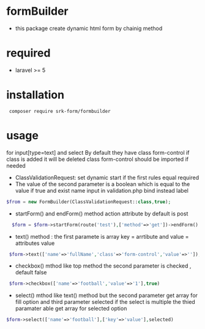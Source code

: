 # formBuilder 
- this package create dynamic html form by chainig method 

# required
- laravel >= 5

# installation 
` composer require srk-form/formbuilder`

# usage
for input[type=text] and select By default they have class form-control if class is added it will be deleted class form-control should be imported if needed

 - ClassValidationRequest: set dynamic start if the first rules equal required
 - The value of the second parameter is a boolean which is equal to the value if true and exist name input in validation.php
  bind instead label
 ```php
 $from = new FormBuilder(ClassValidationRequest::class,true);
 ````
 - startForm() and endForm() method action attribute by default is post
```php
  $form = $form->startForm(route('test'),['method'=>'get'])->endForm()
 ```
- text() method : the first paramete is array  key = arrtibute and value = attributes value
```php
 $form->text(['name'=>'fullName','class'=>'form-control','value'=>'']);
```

- checkbox() mthod like top method the second parameter is checked , default false 
```php
 $form->checkbox(['name'=>'football','value'=>'1'],true)
 ```
 - select() mthod like text() method but the second parameter get array for fill option  and third parameter selected if the select is multiple the thied paramater able get array for selected option 
 
 ```php
 $form->select(['name'=>'football'],['key'=>'value'],selected)
 ```
